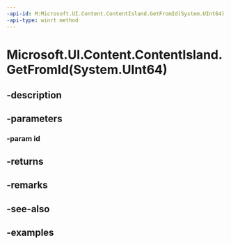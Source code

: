 ```yaml
---
-api-id: M:Microsoft.UI.Content.ContentIsland.GetFromId(System.UInt64)
-api-type: winrt method
---
```


# Microsoft.UI.Content.ContentIsland.GetFromId(System.UInt64)

<!--
public static Microsoft.UI.Content.ContentIsland GetFromId (ulong id);
-->


## -description

## -parameters

### -param id

## -returns

## -remarks

## -see-also

## -examples


